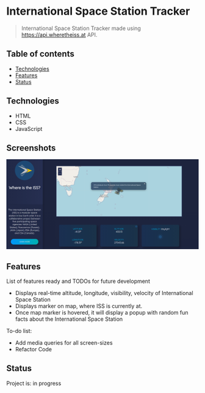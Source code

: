 # International Space Station Tracker
> International Space Station Tracker made using https://api.wheretheiss.at API.

## Table of contents
* [Technologies](#technologies)
* [Features](#features)
* [Status](#status)

## Technologies
* HTML
* CSS
* JavaScript

## Screenshots
![Example screenshot](./Icons/iss-screenshot-for-readme.PNG)

## Features
List of features ready and TODOs for future development
* Displays real-time altitude, longitude, visibility, velocity of International Space Station
* Displays marker on map, where ISS is currently at.
* Once map marker is hovered, it will display a popup with random fun facts about the International Space Station

To-do list:
* Add media queries for all screen-sizes
* Refactor Code

## Status
Project is: in progress



